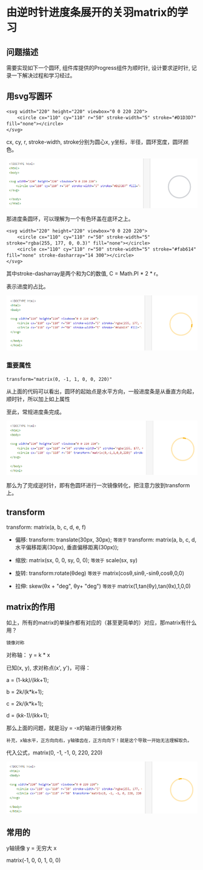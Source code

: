 # 由逆时针进度条展开的关羽matrix的学习

## 问题描述

需要实现如下一个圆环, 组件库提供的Progress组件为顺时针, 设计要求逆时针, 记录一下解决过程和学习经过。

## 用svg写圆环

```
<svg width="220" height="220" viewbox="0 0 220 220">
    <circle cx="110" cy="110" r="50" stroke-width="5" stroke="#D1D3D7" fill="none"></circle>
</svg>
```

cx, cy, r, stroke-width, stroke分别为圆心x, y坐标，半径，圆环宽度，圆环颜色。

![matrix_1](./screenshot/matrix_1.png)

那进度条圆环，可以理解为一个有色环盖在底环之上。

```
<svg width="220" height="220" viewbox="0 0 220 220">
    <circle cx="110" cy="110" r="50" stroke-width="5" stroke="rgba(255, 177, 0, 0.3)" fill="none"></circle>
    <circle cx="110" cy="110" r="50" stroke-width="5" stroke="#fab614" fill="none" stroke-dasharray="14 300"></circle>
</svg>
```

其中stroke-dasharray是两个和为C的数值, C = Math.PI * 2 * r。

表示进度的占比。

![matrix_2](./screenshot/matrix_2.png)

### 重要属性

`transform="matrix(0, -1, 1, 0, 0, 220)"`

从上面的代码可以看出，圆环的起始点是水平方向，一般进度条是从垂直方向起，顺时针，所以加上如上属性

至此，常规进度条完成。


![matrix_3](./screenshot/matrix_3.png)

那么为了完成逆时针，即有色圆环进行一次镜像转化，把注意力放到transform上。

## transform

transform: matrix(a, b, c, d, e, f)

- 偏移: transform: translate(30px, 30px); `等效于` transform: matrix(a, b, c, d, 水平偏移距离(30px), 垂直偏移距离(30px));

- 缩放: matrix(sx, 0, 0, sy, 0, 0); `等效于` scale(sx, sy)

- 旋转: transform:rotate(θdeg) `等效于` matrix(cosθ,sinθ,-sinθ,cosθ,0,0)

- 拉伸: skew(θx + "deg", θy+ "deg") `等效于` matrix(1,tan(θy),tan(θx),1,0,0)

## matrix的作用

如上，所有的matrix的单操作都有对应的（甚至更简单的）对应，那matrix有什么用？

`镜像对称`

对称轴： y = k * x

已知(x, y), 求对称点(x', y')，可得：

a = (1-k*k)/(k*k+1);

b = 2k/(k*k+1);

c = 2k/(k*k+1);

d = (k*k-1)/(k*k+1);

那么上面的问题，就是沿y = -x的轴进行镜像对称

`补充，x轴水平，正方向向右，y轴锥齿在，正方向向下！就是这个导致一开始无法理解取负。`

代入公式，matrix(0, -1, -1, 0, 220, 220)

![matrix_4](./screenshot/matrix_4.png)

## 常用的

y轴镜像  y = 无穷大 x

matrix(-1, 0, 0, 1, 0, 0)